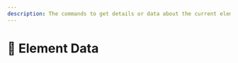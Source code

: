 ```yaml
---
description: The commands to get details or data about the current element.
---
```


# 🔢 Element Data

